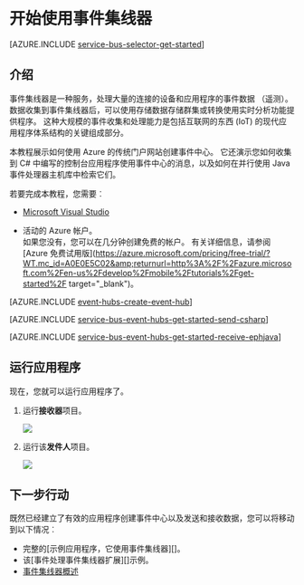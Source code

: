 <properties
    pageTitle="开始使用事件集线器上，形成 C# |Microsoft Azure"
    description="按照本教程中若要开始使用 Azure 事件集线器;在 C# 发送事件和接收它们使用 Java 使用 EventProcessorHost。"
    services="event-hubs"
    documentationCenter=""
    authors="jtaubensee"
    manager="timlt"
    editor=""/>

<tags
    ms.service="event-hubs"
    ms.workload="na"
    ms.tgt_pltfrm="na"
    ms.devlang="na"
    ms.topic="hero-article"
    ms.date="09/27/2016"
    ms.author="jotaub;sethm"/>

# <a name="get-started-with-event-hubs"></a>开始使用事件集线器

[AZURE.INCLUDE [service-bus-selector-get-started](../../includes/service-bus-selector-get-started.md)]

## <a name="introduction"></a>介绍

事件集线器是一种服务，处理大量的连接的设备和应用程序的事件数据 （遥测）。 数据收集到事件集线器后，可以使用存储数据存储群集或转换使用实时分析功能提供程序。 这种大规模的事件收集和处理能力是包括互联网的东西 (IoT) 的现代应用程序体系结构的关键组成部分。

本教程展示如何使用 Azure 的传统门户网站创建事件中心。 它还演示您如何收集到 C# 中编写的控制台应用程序使用事件中心的消息，以及如何在并行使用 Java 事件处理器主机库中检索它们。

若要完成本教程，您需要︰

+ [Microsoft Visual Studio](http://visualstudio.com)

+ 活动的 Azure 帐户。 <br/>如果您没有，您可以在几分钟创建免费的帐户。 有关详细信息，请参阅[Azure 免费试用版](https://azure.microsoft.com/pricing/free-trial/?WT.mc_id=A0E0E5C02&amp;returnurl=http%3A%2F%2Fazure.microsoft.com%2Fen-us%2Fdevelop%2Fmobile%2Ftutorials%2Fget-started%2F target="_blank")。

[AZURE.INCLUDE [event-hubs-create-event-hub](../../includes/event-hubs-create-event-hub.md)]

[AZURE.INCLUDE [service-bus-event-hubs-get-started-send-csharp](../../includes/service-bus-event-hubs-get-started-send-csharp.md)]

[AZURE.INCLUDE [service-bus-event-hubs-get-started-receive-ephjava](../../includes/service-bus-event-hubs-get-started-receive-ephjava.md)]

## <a name="run-the-applications"></a>运行应用程序

现在，您就可以运行应用程序了。

1.  运行**接收器**项目。

    ![][21]

2.  运行该**发件人**项目。

    ![][22]

## <a name="next-steps"></a>下一步行动

既然已经建立了有效的应用程序创建事件中心以及发送和接收数据，您可以将移动到以下情况︰

- 完整的[示例应用程序，它使用事件集线器][]。
- 该[事件处理事件集线器扩展][]示例。
- [事件集线器概述][]

<!-- Images. -->
[21]: ./media/event-hubs-csharp-ephjava-getstarted/ephjava.png
[22]: ./media/event-hubs-csharp-ephjava-getstarted/cs-send.png

<!-- Links -->
[Azure classic portal]: https://manage.windowsazure.com/
[事件集线器概述]: event-hubs-overview.md
[示例应用程序使用事件集线器]: https://code.msdn.microsoft.com/Service-Bus-Event-Hub-286fd097
[扩展事件处理事件集线器]: https://code.msdn.microsoft.com/Service-Bus-Event-Hub-45f43fc3
